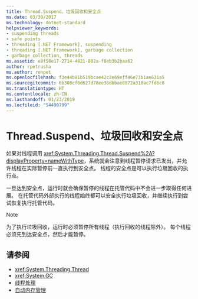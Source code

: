 ```yaml
---
title: Thread.Suspend、垃圾回收和安全点
ms.date: 03/30/2017
ms.technology: dotnet-standard
helpviewer_keywords:
- suspending threads
- safe points
- threading [.NET Framework], suspending
- threading [.NET Framework], garbage collection
- garbage collection, threads
ms.assetid: e8f58e17-2714-4821-802a-f8eb3b2baa62
author: rpetrusha
ms.author: ronpet
ms.openlocfilehash: f3e44b81b519bcae42c2e69eff46e73b1ae631a5
ms.sourcegitcommit: 6b308cf6d627d78ee36dbbae8972a310ac7fd6c8
ms.translationtype: HT
ms.contentlocale: zh-CN
ms.lasthandoff: 01/23/2019
ms.locfileid: "54490799"
---
```

# <a name="threadsuspend-garbage-collection-and-safe-points"></a>Thread.Suspend、垃圾回收和安全点
如果对线程调用 <xref:System.Threading.Thread.Suspend%2A?displayProperty=nameWithType>，系统就会注意到线程暂停请求已发出，并允许线程在实际暂停前一直执行到安全点。 线程的安全点是可以执行垃圾回收的执行点。  
  
 一旦达到安全点，运行时就会确保暂停的线程在托管代码中不会进一步取得任何进展。 在托管代码外部执行的线程始终都可以安全执行垃圾回收，并继续执行到尝试恢复执行托管代码。  
  
> [!NOTE]
>  为了执行垃圾回收，运行时必须暂停所有线程（执行回收的线程除外）。 每个线程必须先到达安全点，然后才能暂停。  
  
## <a name="see-also"></a>请参阅

- <xref:System.Threading.Thread>
- <xref:System.GC>
- [线程处理](../../../docs/standard/threading/index.md)
- [自动内存管理](../../../docs/standard/automatic-memory-management.md)
